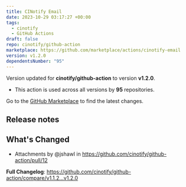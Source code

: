 ```yaml
---
title: CINotify Email
date: 2023-10-29 03:17:27 +00:00
tags:
  - cinotify
  - GitHub Actions
draft: false
repo: cinotify/github-action
marketplace: https://github.com/marketplace/actions/cinotify-email
version: v1.2.0
dependentsNumber: "95"
---
```



Version updated for **cinotify/github-action** to version **v1.2.0**.
- This action is used across all versions by **95** repositories.

Go to the [GitHub Marketplace](https://github.com/marketplace/actions/cinotify-email) to find the latest changes.

## Release notes

## What's Changed
* Attachments by @jshawl in https://github.com/cinotify/github-action/pull/12


**Full Changelog**: https://github.com/cinotify/github-action/compare/v1.1.2...v1.2.0
